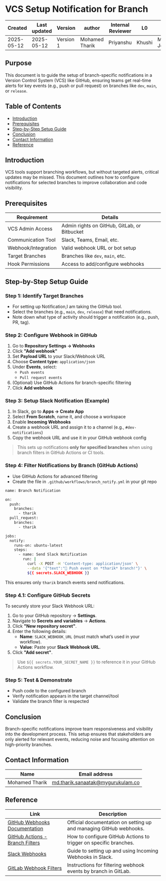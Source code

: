 # **VCS Setup Notification for Branch** 

| Created        | Last updated      | Version         | author|  Internal Reviewer | L0 | L1 | L2|
|----------------|----------------|-----------------|-----------------|-----|------|----|----|
| 2025-05-12  | 2025-05-12   |     Version 1         |  Mohamed Tharik |Priyanshu|Khushi|Mukul Joshi |Piyush Upadhyay|

## Purpose
This document is to guide the setup of branch-specific notifications in a Version Control System (VCS) like GitHub, ensuring teams get real-time alerts for key events (e.g., push or pull request) on branches like `dev`, `main`, or `release`.

## Table of Contents
- [Introduction](#introduction)
- [Prerequisites](#prerequisites)
- [Step-by-Step Setup Guide](#step-by-step-setup-guide)
- [Conclusion](#conclusion)
- [Contact Information](#contact-information)
- [Reference](#reference)

## Introduction 
VCS tools support branching workflows, but without targeted alerts, critical updates may be missed. This document outlines how to configure notifications for selected branches to improve collaboration and code visibility.

## Prerequisites

| Requirement            | Details                                        |
|------------------------|------------------------------------------------|
| VCS Admin Access       | Admin rights on GitHub, GitLab, or Bitbucket  |
| Communication Tool     | Slack, Teams, Email, etc.                     |
| Webhook/Integration    | Valid webhook URL or bot setup                |
| Target Branches        | Branches like `dev`, `main`, etc.             |
| Hook Permissions       | Access to add/configure webhooks              |

## Step-by-Step Setup Guide

### Step 1: Identify Target Branches
- For setting up Notification,I am taking the GitHub tool.
- Select the branches (e.g., `main`, `dev`, `release`) that need notifications.
- Note down what type of activity should trigger a notification (e.g., push, PR, tag).

### Step 2: Configure Webhook in GitHub
1. Go to **Repository Settings → Webhooks**
2. Click **"Add webhook"**
3. Set **Payload URL** to your Slack/Webhook URL
4. Choose **Content type:** `application/json`
5. Under **Events**, select:
   - `Push events`
   - `Pull request events`
6. (Optional) Use GitHub Actions for branch-specific filtering
7. Click **Add webhook**

### Step 3: Setup Slack Notification (Example)
1. In Slack, go to **Apps → Create App**
2. Select **From Scratch**, name it, and choose a workspace
3. Enable **Incoming Webhooks**
4. Create a webhook URL and assign it to a channel (e.g., `#dev-notifications`)
5. Copy the webhook URL and use it in your GitHub webhook config

> This sets up notifications **only for specified branches** when using branch filters in GitHub Actions or CI tools.

### Step 4: Filter Notifications by Branch (GitHub Actions)
- Use GitHub Actions for advanced filtering
- Create the file in `.github/workflows/branch_notify.yml` in your git repo 
```bash
name: Branch Notification

on:
  push:
    branches:
      - tharik
  pull_request:
    branches:
      - tharik

jobs:
  notify:
    runs-on: ubuntu-latest
    steps:
      - name: Send Slack Notification
        run: |
          curl -X POST -H 'Content-type: application/json' \
          --data '{"text":"🔔 Push event on *tharik* branch!"}' \
          ${{ secrets.SLACK_WEBHOOK }}
```
This ensures only `tharik` branch events send notifications.

### Step 4.1: Configure GitHub Secrets

To securely store your Slack Webhook URL:

1. Go to your GitHub repository → **Settings**.
2. Navigate to **Secrets and variables** → **Actions**.
3. Click **"New repository secret"**.
4. Enter the following details:
   - **Name**: `SLACK_WEBHOOK_URL` (must match what’s used in your workflow).
   - **Value**: Paste your **Slack Webhook URL**.
5. Click **"Add secret"**.

> Use `${{ secrets.YOUR_SECRET_NAME }}` to reference it in your GitHub Actions workflow.

### Step 5: Test & Demonstrate
- Push code to the configured branch
- Verify notification appears in the target channel/tool
- Validate the branch filter is respected

## Conclusion

Branch-specific notifications improve team responsiveness and visibility into the development process. This setup ensures that stakeholders are only alerted for relevant events, reducing noise and focusing attention on high-priority branches.

## Contact Information
| Name | Email address         |
|------|------------------------|
| Mohamed Tharik  | md.tharik.sanaatak@mygurukulam.co    |

## Reference

| Link                                                                                                         | Description                                                       |
|--------------------------------------------------------------------------------------------------------------|-------------------------------------------------------------------|
| [GitHub Webhooks Documentation](https://docs.github.com/en/developers/webhooks-and-events/webhooks/about-webhooks) | Official documentation on setting up and managing GitHub webhooks. |
| [GitHub Actions - Branch Filters](https://docs.github.com/en/actions/using-workflows/workflow-syntax-for-github-actions#onpushpull_requestbranchestags) | How to configure GitHub Actions to trigger on specific branches.  |
| [Slack Webhooks](https://api.slack.com/messaging/webhooks)                                                  | Guide to setting up and using Incoming Webhooks in Slack.         |
| [GitLab Webhook Filters](https://docs.gitlab.com/ee/user/project/integrations/webhooks.html#filtering-push-events-by-branch) | Instructions for filtering webhook events by branch in GitLab.   |

